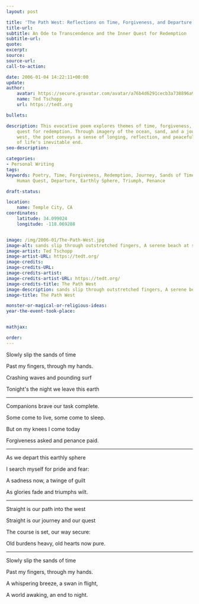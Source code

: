```yaml
---
layout: post

title: 'The Path West: Reflections on Time, Forgiveness, and Departure'
title-url:
subtitle: An Ode to Transcendence and the Inner Quest for Redemption
subtitle-url:
quote:
excerpt:
source:
source-url:
call-to-action:

date: 2006-01-04 14:22:11+00:00
update:
author:
    avatar: https://secure.gravatar.com/avatar/a76b4d6291cecb3a738896a971bfb903?s=512&d=mp&r=g
    name: Ted Tschopp
    url: https://tedt.org

bullets:

description: This evocative poem explores themes of time, forgiveness, and the human
    quest for redemption. Through imagery of the ocean, sand, and a journey into the
    west, the poet conveys a sense of longing, reflection, and peaceful acceptance
    of life's inevitable end.
seo-description:

categories:
- Personal Writing
tags:
keywords: Poetry, Time, Forgiveness, Redemption, Journey, Sands of Time, Reflection,
    Human Quest, Departure, Earthly Sphere, Triumph, Penance

draft-status:

location:
    name: Temple City, CA
coordinates:
    latitude: 34.099024
    longitude: -118.069288


image: /img/2006-01/The-Path-West.jpg
image-alt: sands slip through outstretched fingers, A serene beach at sunset, waves gently lap the shore, A lone figure stands in contemplation, reflections on time, forgiveness, life's journey expressed 
image-artist: Ted Tschopp
image-artist-URL: https://tedt.org/
image-credits:
image-credits-URL:
image-credits-artist:
image-credits-artist-URL: https://tedt.org/
image-credits-title: The Path West
image-description: sands slip through outstretched fingers, A serene beach at sunset, waves gently lap the shore, A lone figure stands in contemplation, reflections on time, forgiveness, life's journey expressed 
image-title: The Path West

monster-or-magical-or-religious-ideas:
year-the-event-took-place:


mathjax:

order:
---
```


Slowly slip the sands of time  

Past my fingers, through my hands.  

Crashing waves and pounding surf  

Tonight's the night we leave this earth

* * *

Companions brave our task complete.  

Some come to live, some come to sleep.  

But on my knees I come today

Forgiveness asked and penance paid.

* * *

As we depart this earthly sphere  

I search myself for pride and fear:  

A sadness now, a twinge of guilt  

As glories fade and triumphs wilt.

* * *

Straight is our path into the west  

Straight is our journey and our quest  

The course is set, our way secure:  

Old burdens heavy, old hearts now pure.

* * *

Slowly slip the sands of time  

Past my fingers, through my hands.  

A whispering breeze, a swan in flight,  

A world awaking, an end to night.
